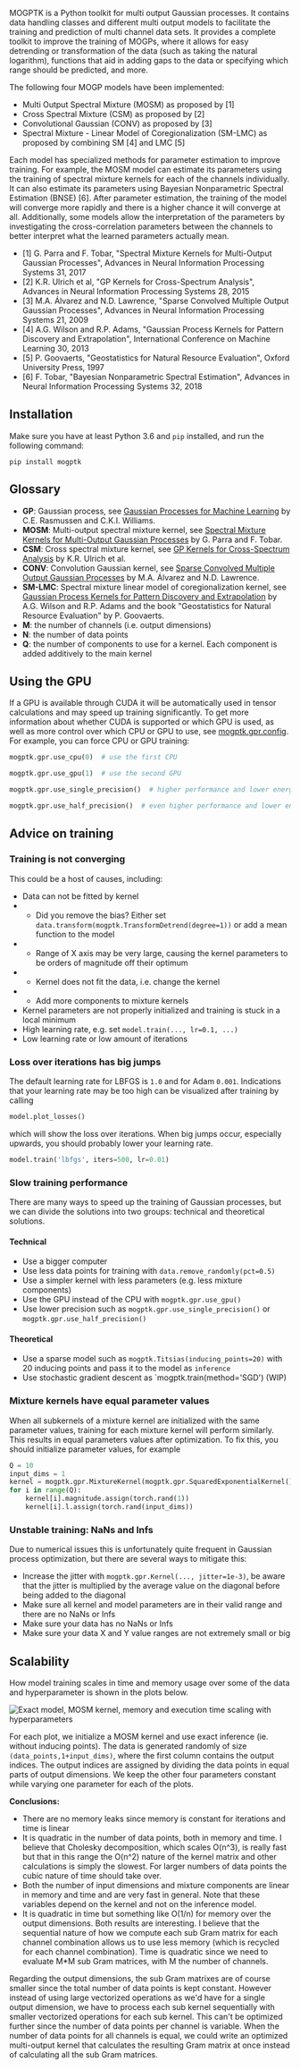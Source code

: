 MOGPTK is a Python toolkit for multi output Gaussian processes. It contains data handling classes and different multi output models to facilitate the training and prediction of multi channel data sets. It provides a complete toolkit to improve the training of MOGPs, where it allows for easy detrending or transformation of the data (such as taking the natural logarithm), functions that aid in adding gaps to the data or specifying which range should be predicted, and more.

The following four MOGP models have been implemented:

- Multi Output Spectral Mixture (MOSM) as proposed by [1]
- Cross Spectral Mixture (CSM) as proposed by [2]
- Convolutional Gaussian (CONV) as proposed by [3]
- Spectral Mixture - Linear Model of Coregionalization (SM-LMC) as proposed by combining SM [4] and LMC [5]

Each model has specialized methods for parameter estimation to improve training. For example, the MOSM model can estimate its parameters using the training of spectral mixture kernels for each of the channels individually. It can also estimate its parameters using Bayesian Nonparametric Spectral Estimation (BNSE) [6]. After parameter estimation, the training of the model will converge more rapidly and there is a higher chance it will converge at all. Additionally, some models allow the interpretation of the parameters by investigating the cross-correlation parameters between the channels to better interpret what the learned parameters actually mean.

- [1] G. Parra and F. Tobar, "Spectral Mixture Kernels for Multi-Output Gaussian Processes", Advances in Neural Information Processing Systems 31, 2017
- [2] K.R. Ulrich et al, "GP Kernels for Cross-Spectrum Analysis", Advances in Neural Information Processing Systems 28, 2015
- [3] M.A. Álvarez and N.D. Lawrence, "Sparse Convolved Multiple Output Gaussian Processes", Advances in Neural Information Processing Systems 21, 2009
- [4] A.G. Wilson and R.P. Adams, "Gaussian Process Kernels for Pattern Discovery and Extrapolation", International Conference on Machine Learning 30, 2013
- [5] P. Goovaerts, "Geostatistics for Natural Resource Evaluation", Oxford University Press, 1997
- [6] F. Tobar, "Bayesian Nonparametric Spectral Estimation", Advances in Neural Information Processing Systems 32, 2018

## Installation
Make sure you have at least Python 3.6 and `pip` installed, and run the following command:

```
pip install mogptk
```

## Glossary
- **GP**: Gaussian process, see [Gaussian Processes for Machine Learning](http://www.gaussianprocess.org/gpml/) by C.E. Rasmussen and C.K.I. Williams.
- **MOSM**: Multi-output spectral mixture kernel, see [Spectral Mixture Kernels for Multi-Output Gaussian Processes](https://arxiv.org/abs/1709.01298) by G. Parra and F. Tobar.
- **CSM**: Cross spectral mixture kernel, see [GP Kernels for Cross-Spectrum Analysis](https://papers.nips.cc/paper/5966-gp-kernels-for-cross-spectrum-analysis) by K.R. Ulrich et al.
- **CONV**: Convolution Gaussian kernel, see [Sparse Convolved Multiple Output Gaussian Processes](https://arxiv.org/abs/0911.5107) by M.A. Álvarez and N.D. Lawrence.
- **SM-LMC**: Spectral mixture linear model of coregionalization kernel, see [Gaussian Process Kernels for Pattern Discovery and Extrapolation](https://arxiv.org/abs/1302.4245) by A.G. Wilson and R.P. Adams and the book "Geostatistics for Natural Resource Evaluation" by P. Goovaerts.
- **M**: the number of channels (i.e. output dimensions)
- **N**: the number of data points
- **Q**: the number of components to use for a kernel. Each component is added additively to the main kernel

## Using the GPU
If a GPU is available through CUDA it will be automatically used in tensor calculations and may speed up training significantly. To get more information about whether CUDA is supported or which GPU is used, as well as more control over which CPU or GPU to use, see [mogptk.gpr.config](https://games-uchile.github.io/mogptk/gpr/config.html). For example, you can force CPU or GPU training:

```python
mogptk.gpr.use_cpu(0)  # use the first CPU

mogptk.gpr.use_gpu(1)  # use the second GPU

mogptk.gpr.use_single_precision()  # higher performance and lower energy usage

mogptk.gpr.use_half_precision()  # even higher performance and lower energy usage
```

## Advice on training 
### Training is not converging
This could be a host of causes, including:

- Data can not be fitted by kernel
- - Did you remove the bias? Either set `data.transform(mogptk.TransformDetrend(degree=1))` or add a mean function to the model
- - Range of X axis may be very large, causing the kernel parameters to be orders of magnitude off their optimum
- - Kernel does not fit the data, i.e. change the kernel
- - Add more components to mixture kernels
- Kernel parameters are not properly initialized and training is stuck in a local minimum
- High learning rate, e.g. set `model.train(..., lr=0.1, ...)`
- Low learning rate or low amount of iterations

### Loss over iterations has big jumps
The default learning rate for LBFGS is `1.0` and for Adam `0.001`. Indications that your learning rate may be too high can be visualized after training by calling

```python
model.plot_losses()
```

which will show the loss over iterations. When big jumps occur, especially upwards, you should probably lower your learning rate.

```python
model.train('lbfgs', iters=500, lr=0.01)
```

### Slow training performance
There are many ways to speed up the training of Gaussian processes, but we can divide the solutions into two groups: technical and theoretical solutions.

#### Technical
- Use a bigger computer
- Use less data points for training with `data.remove_randomly(pct=0.5)`
- Use a simpler kernel with less parameters (e.g. less mixture components)
- Use the GPU instead of the CPU with `mogptk.gpr.use_gpu()`
- Use lower precision such as `mogptk.gpr.use_single_precision()` or `mogptk.gpr.use_half_precision()`

#### Theoretical
- Use a sparse model such as `mogptk.Titsias(inducing_points=20)` with 20 inducing points and pass it to the model as `inference`
- Use stochastic gradient descent as `mogptk.train(method='SGD') (WIP)

### Mixture kernels have equal parameter values
When all subkernels of a mixture kernel are initialized with the same parameter values, training for each mixture kernel will perform similarly. This results in equal parameters values after optimization. To fix this, you should initialize parameter values, for example

```python
Q = 10
input_dims = 1
kernel = mogptk.gpr.MixtureKernel(mogptk.gpr.SquaredExponentialKernel(), Q=Q)
for i in range(Q):
    kernel[i].magnitude.assign(torch.rand(1))
    kernel[i].l.assign(torch.rand(input_dims))
```

### Unstable training: NaNs and Infs
Due to numerical issues this is unfortunately quite frequent in Gaussian process optimization, but there are several ways to mitigate this:
- Increase the jitter with `mogptk.gpr.Kernel(..., jitter=1e-3)`, be aware that the jitter is multiplied by the average value on the diagonal before being added to the diagonal
- Make sure all kernel and model parameters are in their valid range and there are no NaNs or Infs
- Make sure your data has no NaNs or Infs
- Make sure your data X and Y value ranges are not extremely small or big


## Scalability
How model training scales in time and memory usage over some of the data and hyperparameter is shown in the plots below.

![Exact model, MOSM kernel, memory and execution time scaling with hyperparameters](exact_mosm.png)

For each plot, we initialize a MOSM kernel and use exact inference (ie. without inducing points). The data is generated randomly of size `(data_points,1+input_dims)`, where the first column contains the output indices. The output indices are assigned by dividing the data points in equal parts of output dimensions. We keep the other four parameters constant while varying one parameter for each of the plots.

**Conclusions:**

* There are no memory leaks since memory is constant for iterations and time is linear
* It is quadratic in the number of data points, both in memory and time. I believe that Cholesky decomposition, which scales O(n^3), is really fast but that in this range the O(n^2) nature of the kernel matrix and other calculations is simply the slowest. For larger numbers of data points the cubic nature of time should take over.
* Both the number of input dimensions and mixture components are linear in memory and time and are very fast in general. Note that these variables depend on the kernel and not on the inference model.
* It is quadratic in time but something like O(1/n) for memory over the output dimensions. Both results are interesting. I believe that the sequential nature of how we compute each sub Gram matrix for each channel combination allows us to use less memory (which is recycled for each channel combination). Time is quadratic since we need to evaluate M*M sub Gram matrices, with M the number of channels.

Regarding the output dimensions, the sub Gram matrixes are of course smaller since the total number of data points is kept constant. However instead of using large vectorized operations as we'd have for a single output dimension, we have to process each sub kernel sequentially with smaller vectorized operations for each sub kernel. This can't be optimized further since the number of data points per channel is variable. When the number of data points for all channels is equal, we could write an optimized multi-output kernel that calculates the resulting Gram matrix at once instead of calculating all the sub Gram matrices.
